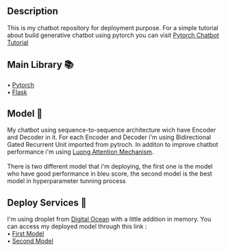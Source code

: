 ## Description
This is my chatbot repository for deployment purpose. For a simple tutorial about build generative chatbot using pytorch you can visit <a href="https://pytorch.org/tutorials/beginner/chatbot_tutorial.html">Pytorch Chatbot Tutorial</a>

## Main Library 📚
• <a href="https://pytorch.org/">Pytorch</a> 
<br>
• <a href="https://flask.palletsprojects.com/en/2.0.x/" >Flask</a>
## Model 🤖
My chatbot using sequence-to-sequence architecture wich have Encoder and Decoder in it. For each Encoder and Decoder i'm using Bidirectional Gated Recurrent Unit imported from pytroch.
In additon to improve chatbot performance i'm using <a href="https://arxiv.org/abs/1508.04025">Luong Attention Mechanism</a>. <br> <br>
There is two different model that i'm deploying, the first one is the model who have good performance in bleu score, the second model is the best model in hyperparameter tunning process

## Deploy Services 🚀
I'm using droplet from <a href="https://www.digitalocean.com/">Digital Ocean</a> with a little addition in memory. You can access my deployed model 
through this link : <br>
• <a href='http://206.189.87.31:5000/'>First Model<a> <br>
• <a href='http://206.189.87.31:5000/2'>Second Model<a>
